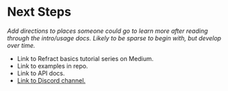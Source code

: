 # Next Steps

_Add directions to places someone could go to learn more after reading through the intro/usage docs. Likely to be sparse to begin with, but develop over time._

* Link to Refract basics tutorial series on Medium.
* Link to examples in repo.
* Link to API docs.
* [Link to Discord channel.](https://discord.gg/fqk86GH)
